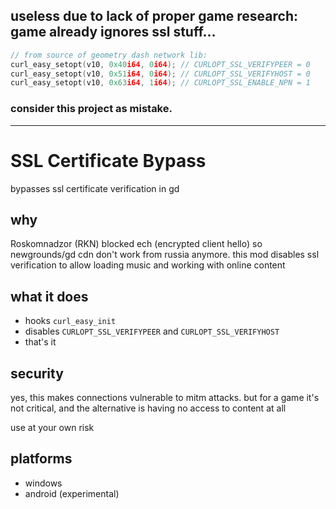 ## useless due to lack of proper game research: game already ignores ssl stuff... 
```cpp
// from source of geometry dash network lib:
curl_easy_setopt(v10, 0x40i64, 0i64); // CURLOPT_SSL_VERIFYPEER = 0
curl_easy_setopt(v10, 0x51i64, 0i64); // CURLOPT_SSL_VERIFYHOST = 0  
curl_easy_setopt(v10, 0x63i64, 1i64); // CURLOPT_SSL_ENABLE_NPN = 1
```
### consider this project as mistake.

---

# SSL Certificate Bypass

bypasses ssl certificate verification in gd

## why

Roskomnadzor (RKN) blocked ech (encrypted client hello) so newgrounds/gd cdn don't work from russia anymore. this mod disables ssl verification to allow loading music and working with online content

## what it does

- hooks `curl_easy_init`
- disables `CURLOPT_SSL_VERIFYPEER` and `CURLOPT_SSL_VERIFYHOST`
- that's it

<co>
 
## security

yes, this makes connections vulnerable to </c><cr>mitm attacks</c><co>. but for a game it's not critical, and the alternative is having no access to content at all

use at your own risk

</c>

## platforms

- windows
- android (<cr>experimental</c>)
